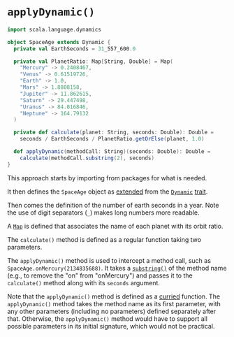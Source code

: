 # `applyDynamic()`

```scala
import scala.language.dynamics

object SpaceAge extends Dynamic {
  private val EarthSeconds = 31_557_600.0

  private val PlanetRatio: Map[String, Double] = Map(
    "Mercury" -> 0.2408467,
    "Venus" -> 0.61519726,
    "Earth" -> 1.0,
    "Mars" -> 1.8808158,
    "Jupiter" -> 11.862615,
    "Saturn" -> 29.447498,
    "Uranus" -> 84.016846,
    "Neptune" -> 164.79132
  )

  private def calculate(planet: String, seconds: Double): Double =
    seconds / EarthSeconds / PlanetRatio.getOrElse(planet, 1.0)

  def applyDynamic(methodCall: String)(seconds: Double): Double =
    calculate(methodCall.substring(2), seconds)
}
```

This approach starts by importing from packages for what is needed.

It then defines the `SpaceAge` object as [extended][extends] from the [`Dynamic`][applydynamic] [trait][trait].

Then comes the definition of the number of earth seconds in a year.
Note the use of digit separators (`_`) makes long numbers more readable.

A [`Map`][map] is defined that associates the name of each planet with its orbit ratio.

The `calculate()` method is defined as a regular function taking two parameters.

The `applyDynamic()` method is used to intercept a method call, such as `SpaceAge.onMercury(2134835688)`.
It takes a [`substring()`][substring] of the method name (e.g., to remove the "on" from "onMercury")
and passes it to the `calculate()` method along with its `seconds` argument.

Note that the `applyDynamic()` method is defined as a [curried][currying] function.
The `applyDynamic()` method takes the method name as its first parameter, with any other parameters
(including no parameters) defined separately after that.
Otherwise, the `applyDynamic()` method would have to support all possible parameters in its initial signature, which would
not be practical.

[extends]: https://www.geeksforgeeks.org/extending-a-class-in-scala/
[applydynamic]: https://www.scala-lang.org/api/2.13.3/scala/Dynamic.html
[trait]: https://docs.scala-lang.org/tour/traits.html
[map]: https://www.scala-lang.org/api/2.13.10/scala/collection/immutable/Map.html
[substring]: https://docs.oracle.com/javase/7/docs/api/java/lang/String.html#substring(int)
[currying]: https://www.geeksforgeeks.org/currying-functions-in-scala-with-examples/
